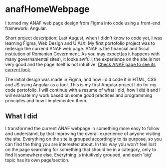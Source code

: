 # anafHomeWebpage
I turned my ANAF web page design from Figma into code using a front-end framework: Angular.

Short project description: Last August, when I didn't know to code yet, I was learning Figma, Web Design and UI/UX. My first portofolio project was to redesign the currend ANAF web page. ANAF is the financial and fiscal institution of Romanian Government. As you may expect(as it happens with many governamental sites), it looks awfull, the experience on the site is not very good and the page itself is not intuitive.
[Check ANAF page to see its current look](https://www.anaf.ro/anaf/internet/ANAF/acasa/!ut/p/a1/hc6xDoIwEAbgZ2Ho2jtRCHHDhUocxEXoYkpSCgZbUiq8vtU4OCjedn--y3_AoQSuxdQp4TqjRf_ceXxhKxazMAlzZAViEe32pyg7ImYbDyoP8Mek-O_-DHyRYPwGCxU5cNWb-vVulep6nSjgVjbSSkvv1setc8O4JUhwnmcqtGioNQS_-daMDsoPBsOtxGvUT4c0CB5h5prT/dl5/d5/L2dBISEvZ0FBIS9nQSEh/).

The initial design was made in Figma, and now I did code it in HTML, CSS and JS using Angular as a tool. This is my first Angular project I do for my code portofolio.
I will continue with a resume of what I did, how I did it and I will evaluate my work based on some good practices and programming principles and how I implemented them.

## What I did
I transformed the current ANAF webpage in something more easy to follow and understand, by that improving the overall experience of anyone visiting the site. Everything on the site is grouped accordingly to its purpose, so you can find the thing you are interested about. In this way you won't feel lost on the page searching for something that should be in a category, only to find it somewhere else. Everything is intuitively grouped, and each 'big' topic has its own page/section.
